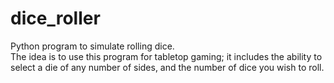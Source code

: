 # dice_roller
Python program to simulate rolling dice.
<br>The idea is to use this program for tabletop gaming; it includes the ability to select a die of any number of sides, and the number of dice you wish to roll.
